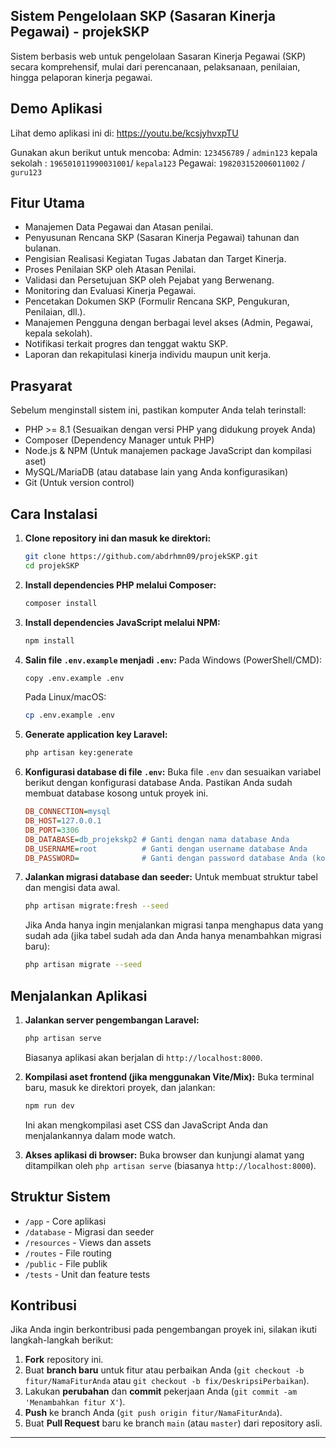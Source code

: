 ## Sistem Pengelolaan SKP (Sasaran Kinerja Pegawai) - projekSKP

Sistem berbasis web untuk pengelolaan Sasaran Kinerja Pegawai (SKP) secara komprehensif, mulai dari perencanaan, pelaksanaan, penilaian, hingga pelaporan kinerja pegawai.

## Demo Aplikasi

Lihat demo aplikasi ini di: https://youtu.be/kcsjyhvxpTU

Gunakan akun berikut untuk mencoba:
Admin: `123456789` / `admin123`
kepala sekolah : `196501011990031001`/ `kepala123`
Pegawai: `198203152006011002` / `guru123`

## Fitur Utama

*   Manajemen Data Pegawai dan Atasan penilai.
*   Penyusunan Rencana SKP (Sasaran Kinerja Pegawai) tahunan dan bulanan.
*   Pengisian Realisasi Kegiatan Tugas Jabatan dan Target Kinerja.
*   Proses Penilaian SKP oleh Atasan Penilai.
*   Validasi dan Persetujuan SKP oleh Pejabat yang Berwenang.
*   Monitoring dan Evaluasi Kinerja Pegawai.
*   Pencetakan Dokumen SKP (Formulir Rencana SKP, Pengukuran, Penilaian, dll.).
*   Manajemen Pengguna dengan berbagai level akses (Admin, Pegawai, kepala sekolah).
*   Notifikasi terkait progres dan tenggat waktu SKP.
*   Laporan dan rekapitulasi kinerja individu maupun unit kerja.

## Prasyarat

Sebelum menginstall sistem ini, pastikan komputer Anda telah terinstall:

*   PHP >= 8.1 (Sesuaikan dengan versi PHP yang didukung proyek Anda)
*   Composer (Dependency Manager untuk PHP)
*   Node.js & NPM (Untuk manajemen package JavaScript dan kompilasi aset)
*   MySQL/MariaDB (atau database lain yang Anda konfigurasikan)
*   Git (Untuk version control)

## Cara Instalasi

1.  **Clone repository ini dan masuk ke direktori:**
    ```bash
    git clone https://github.com/abdrhmn09/projekSKP.git
    cd projekSKP
    ```

2.  **Install dependencies PHP melalui Composer:**
    ```bash
    composer install
    ```

3.  **Install dependencies JavaScript melalui NPM:**
    ```bash
    npm install
    ```

4.  **Salin file `.env.example` menjadi `.env`:**
    Pada Windows (PowerShell/CMD):
    ```bash
    copy .env.example .env
    ```
    Pada Linux/macOS:
    ```bash
    cp .env.example .env
    ```

5.  **Generate application key Laravel:**
    ```bash
    php artisan key:generate
    ```

6.  **Konfigurasi database di file `.env`:**
    Buka file `.env` dan sesuaikan variabel berikut dengan konfigurasi database Anda. Pastikan Anda sudah membuat database kosong untuk proyek ini.
    ```ini
    DB_CONNECTION=mysql
    DB_HOST=127.0.0.1
    DB_PORT=3306
    DB_DATABASE=db_projekskp2 # Ganti dengan nama database Anda
    DB_USERNAME=root          # Ganti dengan username database Anda
    DB_PASSWORD=              # Ganti dengan password database Anda (kosongkan jika tidak ada)
    ```

7.  **Jalankan migrasi database dan seeder:**
    Untuk membuat struktur tabel dan mengisi data awal.
    ```bash
    php artisan migrate:fresh --seed
    ```
    Jika Anda hanya ingin menjalankan migrasi tanpa menghapus data yang sudah ada (jika tabel sudah ada dan Anda hanya menambahkan migrasi baru):
    ```bash
    php artisan migrate --seed
    ```

## Menjalankan Aplikasi

1.  **Jalankan server pengembangan Laravel:**
    ```bash
    php artisan serve
    ```
    Biasanya aplikasi akan berjalan di `http://localhost:8000`.

2.  **Kompilasi aset frontend (jika menggunakan Vite/Mix):**
    Buka terminal baru, masuk ke direktori proyek, dan jalankan:
    ```bash
    npm run dev
    ```
    Ini akan mengkompilasi aset CSS dan JavaScript Anda dan menjalankannya dalam mode watch.

3.  **Akses aplikasi di browser:**
    Buka browser dan kunjungi alamat yang ditampilkan oleh `php artisan serve` (biasanya `http://localhost:8000`).


## Struktur Sistem

*   `/app` - Core aplikasi
*   `/database` - Migrasi dan seeder
*   `/resources` - Views dan assets
*   `/routes` - File routing
*   `/public` - File publik
*   `/tests` - Unit dan feature tests

## Kontribusi

Jika Anda ingin berkontribusi pada pengembangan proyek ini, silakan ikuti langkah-langkah berikut:

1.  **Fork** repository ini.
2.  Buat **branch baru** untuk fitur atau perbaikan Anda (`git checkout -b fitur/NamaFiturAnda` atau `git checkout -b fix/DeskripsiPerbaikan`).
3.  Lakukan **perubahan** dan **commit** pekerjaan Anda (`git commit -am 'Menambahkan fitur X'`).
4.  **Push** ke branch Anda (`git push origin fitur/NamaFiturAnda`).
5.  Buat **Pull Request** baru ke branch `main` (atau `master`) dari repository asli.

---
